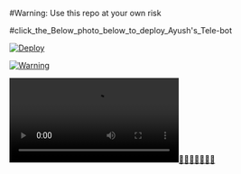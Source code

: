 #Warning: Use this repo at your own risk

#click_the_Below_photo_below_to_deploy_Ayush's_Tele-bot

[![Deploy](https://telegra.ph/file/d04a1724c6dd8a957bd0e.png)](https://heroku.com/deploy)

[![Warning](https://telegra.ph/file/3e7b54d5ef234d0b6c170.jpg)](https://telegra.ph/file/9c4ab0d3edb3fdd6d17e5.mp4 "CopyLeft Credit Video")

![Beautiful](https://telegra.ph/file/9c4ab0d3edb3fdd6d17e5.mp4)[👑👑👑👑👑👑👑](https://telegram.dog/Three_Cube_TeKnoways)
